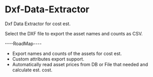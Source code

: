 # Dxf-Data-Extractor
Dxf Data Extractor for cost est.

Select the DXF file to export the asset names and counts as CSV.

----RoadMap----

- Export names and counts of the assets for cost est. 
- Custom attributes export support.
- Automatically read asset prices from DB or File that needed and calculate est. cost.
